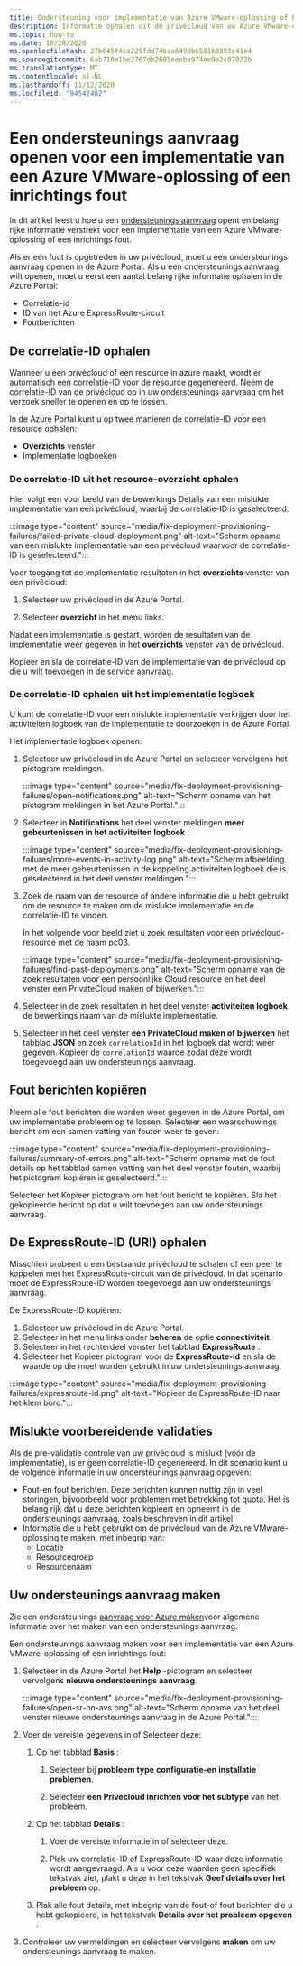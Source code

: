 ```yaml
---
title: Ondersteuning voor implementatie van Azure VMware-oplossing of het inrichten van een fout
description: Informatie ophalen uit de privécloud van uw Azure VMware-oplossing om een service aanvraag te doen voor een implementatie van een Azure VMware-oplossing of een inrichtings fout.
ms.topic: how-to
ms.date: 10/28/2020
ms.openlocfilehash: 27b645f4ca225fdd74bca6499b6581b3803e41a4
ms.sourcegitcommit: 6ab718e1be2767db2605eeebe974ee9e2c07022b
ms.translationtype: MT
ms.contentlocale: nl-NL
ms.lasthandoff: 11/12/2020
ms.locfileid: "94542402"
---
```

# <a name="open-a-support-request-for-an-azure-vmware-solution-deployment-or-provisioning-failure"></a>Een ondersteunings aanvraag openen voor een implementatie van een Azure VMware-oplossing of een inrichtings fout

In dit artikel leest u hoe u een [ondersteunings aanvraag](https://rc.portal.azure.com/#create/Microsoft.Support) opent en belang rijke informatie verstrekt voor een implementatie van een Azure VMware-oplossing of een inrichtings fout. 

Als er een fout is opgetreden in uw privécloud, moet u een ondersteunings aanvraag openen in de Azure Portal. Als u een ondersteunings aanvraag wilt openen, moet u eerst een aantal belang rijke informatie ophalen in de Azure Portal:

- Correlatie-id
- ID van het Azure ExpressRoute-circuit
- Foutberichten

## <a name="get-the-correlation-id"></a>De correlatie-ID ophalen
 
Wanneer u een privécloud of een resource in azure maakt, wordt er automatisch een correlatie-ID voor de resource gegenereerd. Neem de correlatie-ID van de privécloud op in uw ondersteunings aanvraag om het verzoek sneller te openen en op te lossen.

In de Azure Portal kunt u op twee manieren de correlatie-ID voor een resource ophalen:

* **Overzichts** venster
* Implementatie logboeken
 
 ### <a name="get-the-correlation-id-from-the-resource-overview"></a>De correlatie-ID uit het resource-overzicht ophalen

Hier volgt een voor beeld van de bewerkings Details van een mislukte implementatie van een privécloud, waarbij de correlatie-ID is geselecteerd:

:::image type="content" source="media/fix-deployment-provisioning-failures/failed-private-cloud-deployment.png" alt-text="Scherm opname van een mislukte implementatie van een privécloud waarvoor de correlatie-ID is geselecteerd.":::

Voor toegang tot de implementatie resultaten in het **overzichts** venster van een privécloud:

1. Selecteer uw privécloud in de Azure Portal.

1. Selecteer **overzicht** in het menu links.

Nadat een implementatie is gestart, worden de resultaten van de implementatie weer gegeven in het **overzichts** venster van de privécloud.

Kopieer en sla de correlatie-ID van de implementatie van de privécloud op die u wilt toevoegen in de service aanvraag.

### <a name="get-the-correlation-id-from-the-deployment-log"></a>De correlatie-ID ophalen uit het implementatie logboek

U kunt de correlatie-ID voor een mislukte implementatie verkrijgen door het activiteiten logboek van de implementatie te doorzoeken in de Azure Portal.

Het implementatie logboek openen:

1. Selecteer uw privécloud in de Azure Portal en selecteer vervolgens het pictogram meldingen.

   :::image type="content" source="media/fix-deployment-provisioning-failures/open-notifications.png" alt-text="Scherm opname van het pictogram meldingen in het Azure Portal.":::

1. Selecteer in **Notifications** het deel venster meldingen **meer gebeurtenissen in het activiteiten logboek** :

    :::image type="content" source="media/fix-deployment-provisioning-failures/more-events-in-activity-log.png" alt-text="Scherm afbeelding met de meer gebeurtenissen in de koppeling activiteiten logboek die is geselecteerd in het deel venster meldingen.":::

1. Zoek de naam van de resource of andere informatie die u hebt gebruikt om de resource te maken om de mislukte implementatie en de correlatie-ID te vinden. 

    In het volgende voor beeld ziet u zoek resultaten voor een privécloud-resource met de naam pc03.
 
    :::image type="content" source="media/fix-deployment-provisioning-failures/find-past-deployments.png" alt-text="Scherm opname van de zoek resultaten voor een persoonlijke Cloud resource en het deel venster een PrivateCloud maken of bijwerken.":::
 
1. Selecteer in de zoek resultaten in het deel venster **activiteiten logboek** de bewerkings naam van de mislukte implementatie.

1. Selecteer in het deel venster **een PrivateCloud maken of bijwerken** het tabblad **JSON** en zoek `correlationId` in het logboek dat wordt weer gegeven. Kopieer de `correlationId` waarde zodat deze wordt toegevoegd aan uw ondersteunings aanvraag. 
 
## <a name="copy-error-messages"></a>Fout berichten kopiëren

Neem alle fout berichten die worden weer gegeven in de Azure Portal, om uw implementatie probleem op te lossen. Selecteer een waarschuwings bericht om een samen vatting van fouten weer te geven:
 
:::image type="content" source="media/fix-deployment-provisioning-failures/summary-of-errors.png" alt-text="Scherm opname met de fout details op het tabblad samen vatting van het deel venster fouten, waarbij het pictogram kopiëren is geselecteerd.":::

Selecteer het Kopieer pictogram om het fout bericht te kopiëren. Sla het gekopieerde bericht op dat u wilt toevoegen aan uw ondersteunings aanvraag.
 
## <a name="get-the-expressroute-id-uri"></a>De ExpressRoute-ID (URI) ophalen
 
Misschien probeert u een bestaande privécloud te schalen of een peer te koppelen met het ExpressRoute-circuit van de privécloud. In dat scenario moet de ExpressRoute-ID worden toegevoegd aan uw ondersteunings aanvraag.

De ExpressRoute-ID kopiëren:

1. Selecteer uw privécloud in de Azure Portal.
1. Selecteer in het menu links onder **beheren** de optie **connectiviteit**. 
1. Selecteer in het rechterdeel venster het tabblad **ExpressRoute** .
1. Selecteer het Kopieer pictogram voor de **ExpressRoute-id** en sla de waarde op die moet worden gebruikt in uw ondersteunings aanvraag.
 
:::image type="content" source="media/fix-deployment-provisioning-failures/expressroute-id.png" alt-text="Kopieer de ExpressRoute-ID naar het klem bord."::: 
 
## <a name="pre-validation-failures"></a>Mislukte voorbereidende validaties

Als de pre-validatie controle van uw privécloud is mislukt (vóór de implementatie), is er geen correlatie-ID gegenereerd. In dit scenario kunt u de volgende informatie in uw ondersteunings aanvraag opgeven:

- Fout-en fout berichten. Deze berichten kunnen nuttig zijn in veel storingen, bijvoorbeeld voor problemen met betrekking tot quota. Het is belang rijk dat u deze berichten kopieert en opneemt in de ondersteunings aanvraag, zoals beschreven in dit artikel.
- Informatie die u hebt gebruikt om de privécloud van de Azure VMware-oplossing te maken, met inbegrip van:
  - Locatie
  - Resourcegroep
  - Resourcenaam

## <a name="create-your-support-request"></a>Uw ondersteunings aanvraag maken

Zie een ondersteunings [aanvraag voor Azure maken](../azure-portal/supportability/how-to-create-azure-support-request.md)voor algemene informatie over het maken van een ondersteunings aanvraag. 

Een ondersteunings aanvraag maken voor een implementatie van een Azure VMware-oplossing of een inrichtings fout:

1. Selecteer in de Azure Portal het **Help** -pictogram en selecteer vervolgens **nieuwe ondersteunings aanvraag**.

    :::image type="content" source="media/fix-deployment-provisioning-failures/open-sr-on-avs.png" alt-text="Scherm opname van het deel venster nieuwe ondersteunings aanvraag in de Azure Portal.":::

1. Voer de vereiste gegevens in of Selecteer deze:

   1. Op het tabblad **Basis** :

      1. Selecteer bij **probleem type** **configuratie-en installatie problemen**.

      1. Selecteer **een Privécloud inrichten voor het** **subtype** van het probleem.

   1. Op het tabblad **Details** :

      1. Voer de vereiste informatie in of selecteer deze.

      1. Plak uw correlatie-ID of ExpressRoute-ID waar deze informatie wordt aangevraagd. Als u voor deze waarden geen specifiek tekstvak ziet, plakt u deze in het tekstvak **Geef details over het probleem** op.

    1. Plak alle fout details, met inbegrip van de fout-of fout berichten die u hebt gekopieerd, in het tekstvak **Details over het probleem opgeven** .

1. Controleer uw vermeldingen en selecteer vervolgens **maken** om uw ondersteunings aanvraag te maken.
